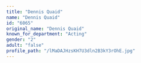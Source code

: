 ```yaml
---
title: "Dennis Quaid"
name: "Dennis Quaid"
id: "6065"
original_name: "Dennis Quaid"
known_for_department: "Acting"
gender: "2"
adult: "false"
profile_path: "/lMaDAJHzsKH7U3dln2B3kY3rOhE.jpg"
---
```

